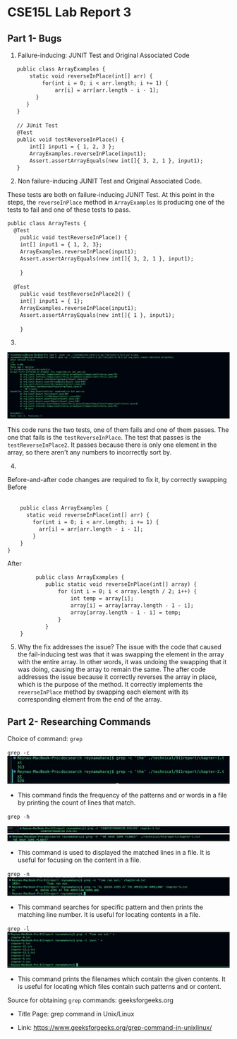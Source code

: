 # CSE15L Lab Report 3
## Part 1- Bugs



1. Failure-inducing: JUNIT Test and Original Associated Code
   
~~~
   public class ArrayExamples {
       static void reverseInPlace(int[] arr) {
           for(int i = 0; i < arr.length; i += 1) {
               arr[i] = arr[arr.length - i - 1];
         }
      }
   }

   // JUnit Test
   @Test 
   public void testReverseInPlace() {
       int[] input1 = { 1, 2, 3 };
       ArrayExamples.reverseInPlace(input1);
       Assert.assertArrayEquals(new int[]{ 3, 2, 1 }, input1);
   }
~~~



2. Non failure-inducing JUNIT Test and Original Associated Code.

These tests are both on failure-inducing JUNIT Test. At this point in the steps, the `reverseInPlace` method in `ArrayExamples` is producing one of the tests to fail and one of these tests to pass.
~~~
public class ArrayTests {
  @Test
	public void testReverseInPlace() {
    int[] input1 = { 1, 2, 3};
    ArrayExamples.reverseInPlace(input1);
    Assert.assertArrayEquals(new int[]{ 3, 2, 1 }, input1);

	}

  @Test
	public void testReverseInPlace2() {
    int[] input1 = { 1};
    ArrayExamples.reverseInPlace(input1);
    Assert.assertArrayEquals(new int[]{ 1 }, input1);

	}
~~~


3.
![Image](onefailonepass.jpg)





This code runs the two tests, one of them fails and one of them passes. The one that fails is the `testReverseInPlace`. The test that passes is the `testReverseInPlace2`. It passes because there is only one element in the array, so there aren't any numbers to incorrectly sort by. 


4.
Before-and-after code changes are required to fix it, by correctly swapping
 Before

~~~

    public class ArrayExamples {
      static void reverseInPlace(int[] arr) {
        for(int i = 0; i < arr.length; i += 1) {
          arr[i] = arr[arr.length - i - 1];
        }
    }
}
~~~



After
~~~
         public class ArrayExamples {
            public static void reverseInPlace(int[] array) {
                for (int i = 0; i < array.length / 2; i++) {
                    int temp = array[i];
                    array[i] = array[array.length - 1 - i];
                    array[array.length - 1 - i] = temp;
                }
            }
    }
~~~





5. Why the fix addresses the issue?
The issue with the code that caused the fail-inducing test was that it was swapping the element in the array with the entire array. In other words, it was undoing the swapping that it was doing, causing the array to remain the same. The after code addresses the issue because it correctly reverses the array in place, which is the purpose of the method. It correctly implements the `reverseInPlace` method by swapping each element with its corresponding element from the end of the array. 










## Part 2- Researching Commands 
Choice of command: `grep` 

`grep -c`
![Image](thegrep.jpg)

- This  command finds the frequency of the patterns and or words in a file by printing the count of lines that match.






`grep -h` 

![Image](yasqueen.jpg)
![Image](yasqueen2.jpg)

- This command is used to displayed the matched lines in a file. It is useful for focusing on the content in a file. 



`grep -n`
![Image](alqaeda.jpg)
- This  command searches for specific pattern and then prints the matching line number. It is useful for locating contents in a file. 


`grep -l`
![Image](sunshine.jpg)
- This command prints the filenames which contain the given contents. It is useful for locating which files contain such patterns and or content. 
  



Source for obtaining `grep` commands: geeksforgeeks.org

- Title Page: grep command in Unix/Linux
 
- Link: https://www.geeksforgeeks.org/grep-command-in-unixlinux/
